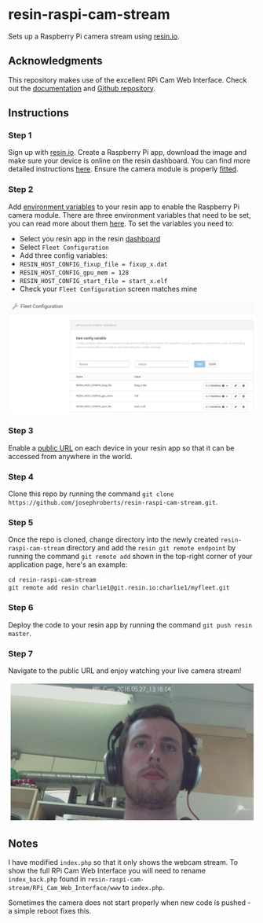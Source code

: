 # resin-raspi-cam-stream
Sets up a Raspberry Pi camera stream using [resin.io](http://resin.io).

## Acknowledgments
This repository makes use of the excellent RPi Cam Web Interface. Check out the [documentation](http://elinux.org/RPi-Cam-Web-Interface) and [Github repository](https://github.com/silvanmelchior/RPi_Cam_Web_Interface).

## Instructions
### Step 1
Sign up with [resin.io](http://resin.io). Create a Raspberry Pi app, download the image and make sure your device is online on the resin dashboard. You can find more detailed instructions [here](http://docs.resin.io/raspberrypi/nodejs/getting-started/). Ensure the camera module is properly [fitted](https://www.raspberrypi.org/help/camera-module-setup/).

### Step 2
Add [environment variables](http://docs.resin.io/management/env-vars/) to your resin app to enable the Raspberry Pi camera module. There are three environment variables that need to be set, you can read more about them [here](http://docs.resin.io/hardware/i2c-and-spi/#raspberry-pi-camera-module). To set the variables you need to:

* Select you resin app in the resin [dashboard](https://dashboard.resin.io)
* Select `Fleet Configuration`
* Add three config variables:
 * `RESIN_HOST_CONFIG_fixup_file = fixup_x.dat`
 * `RESIN_HOST_CONFIG_gpu_mem = 128`
 * `RESIN_HOST_CONFIG_start_file = start_x.elf`
* Check your `Fleet Configuration` screen matches mine

![alt text](/Docs/env_vars.png)

### Step 3
Enable a [public URL](http://docs.resin.io/management/devices/#enable-public-device-url) on each device in your resin app so that it can be accessed from anywhere in the world.

### Step 4
Clone this repo by running the command `git clone https://github.com/josephroberts/resin-raspi-cam-stream.git`.

### Step 5
Once the repo is cloned, change directory into the newly created `resin-raspi-cam-stream` directory and add the `resin git remote endpoint` by running the command `git remote add` shown in the top-right corner of your application page, here's an example:
```
cd resin-raspi-cam-stream
git remote add resin charlie1@git.resin.io:charlie1/myfleet.git
```

### Step 6
Deploy the code to your resin app by running the command `git push resin master`.

### Step 7
Navigate to the public URL and enjoy watching your live camera stream!

![alt text](/Docs/camera.png)

## Notes
I have modified `index.php` so that it only shows the webcam stream. To show the full RPi Cam Web Interface you will need to rename `index_back.php` found in `resin-raspi-cam-stream/RPi_Cam_Web_Interface/www` to `index.php`.

Sometimes the camera does not start properly when new code is pushed - a simple reboot fixes this.